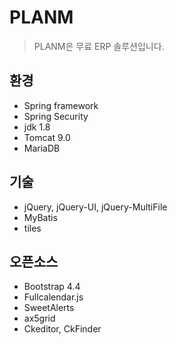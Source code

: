 # PLANM
> PLANM은 무료 ERP 솔루션입니다.

## 환경
+ Spring framework
+ Spring Security
+ jdk 1.8
+ Tomcat 9.0
+ MariaDB

## 기술
+ jQuery, jQuery-UI, jQuery-MultiFile
+ MyBatis
+ tiles

## 오픈소스
+ Bootstrap 4.4
+ Fullcalendar.js
+ SweetAlerts
+ ax5grid
+ Ckeditor, CkFinder
